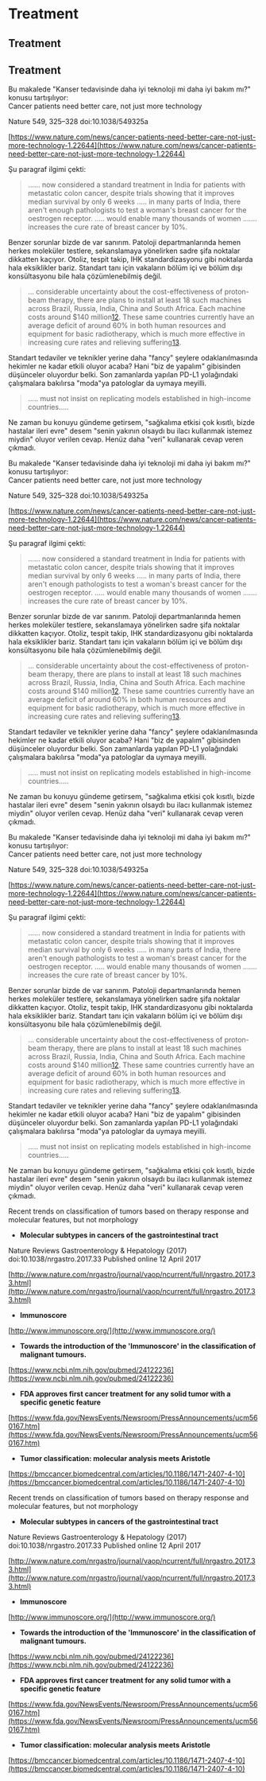 # Treatment

## Treatment

## Treatment

Bu makalede "Kanser tedavisinde daha iyi teknoloji mi daha iyi bakım mı?" konusu tartışılıyor:  
Cancer patients need better care, not just more technology

Nature 549, 325–328 doi:10.1038/549325a

[https://www.nature.com/news/cancer-patients-need-better-care-not-just-more-technology-1.22644](https://www.nature.com/news/cancer-patients-need-better-care-not-just-more-technology-1.22644)

Şu paragraf ilgimi çekti:

> ...... now considered a standard treatment in India for patients with metastatic colon cancer, despite trials showing that it improves median survival by only 6 weeks ..... in many parts of India, there aren't enough pathologists to test a woman's breast cancer for the oestrogen receptor. ..... would enable many thousands of women ....... increases the cure rate of breast cancer by 10%.

Benzer sorunlar bizde de var sanırım. Patoloji departmanlarında hemen herkes moleküler testlere, sekanslamaya yönelirken sadre şifa noktalar dikkatten kaçıyor. Otoliz, tespit takip, IHK standardizasyonu gibi noktalarda hala eksiklikler bariz. Standart tanı için vakaların bölüm içi ve bölüm dışı konsültasyonu bile hala çözümlenebilmiş değil.

> ... considerable uncertainty about the cost-effectiveness of proton-beam therapy, there are plans to install at least 18 such machines across Brazil, Russia, India, China and South Africa. Each machine costs around $140 million[12](https://www.nature.com/news/cancer-patients-need-better-care-not-just-more-technology-1.22644#b12). These same countries currently have an average deficit of around 60% in both human resources and equipment for basic radiotherapy, which is much more effective in increasing cure rates and relieving suffering[13](https://www.nature.com/news/cancer-patients-need-better-care-not-just-more-technology-1.22644#b13).

Standart tedaviler ve teknikler yerine daha "fancy" şeylere odaklanılmasında hekimler ne kadar etkili oluyor acaba? Hani "biz de yapalım" gibisinden düşünceler oluyordur belki. Son zamanlarda yapılan PD-L1 yolağındaki çalışmalara bakılırsa "moda"ya patologlar da uymaya meyilli.

> ..... must not insist on replicating models established in high-income countries.....

Ne zaman bu konuyu gündeme getirsem, "sağkalıma etkisi çok kısıtlı, bizde hastalar ileri evre" desem "senin yakının olsaydı bu ilacı kullanmak istemez miydin" oluyor verilen cevap. Henüz daha "veri" kullanarak cevap veren çıkmadı.

Bu makalede "Kanser tedavisinde daha iyi teknoloji mi daha iyi bakım mı?" konusu tartışılıyor:  
Cancer patients need better care, not just more technology

Nature 549, 325–328 doi:10.1038/549325a

[https://www.nature.com/news/cancer-patients-need-better-care-not-just-more-technology-1.22644](https://www.nature.com/news/cancer-patients-need-better-care-not-just-more-technology-1.22644)

Şu paragraf ilgimi çekti:

> ...... now considered a standard treatment in India for patients with metastatic colon cancer, despite trials showing that it improves median survival by only 6 weeks ..... in many parts of India, there aren't enough pathologists to test a woman's breast cancer for the oestrogen receptor. ..... would enable many thousands of women ....... increases the cure rate of breast cancer by 10%.

Benzer sorunlar bizde de var sanırım. Patoloji departmanlarında hemen herkes moleküler testlere, sekanslamaya yönelirken sadre şifa noktalar dikkatten kaçıyor. Otoliz, tespit takip, IHK standardizasyonu gibi noktalarda hala eksiklikler bariz. Standart tanı için vakaların bölüm içi ve bölüm dışı konsültasyonu bile hala çözümlenebilmiş değil.

> ... considerable uncertainty about the cost-effectiveness of proton-beam therapy, there are plans to install at least 18 such machines across Brazil, Russia, India, China and South Africa. Each machine costs around $140 million[12](https://www.nature.com/news/cancer-patients-need-better-care-not-just-more-technology-1.22644#b12). These same countries currently have an average deficit of around 60% in both human resources and equipment for basic radiotherapy, which is much more effective in increasing cure rates and relieving suffering[13](https://www.nature.com/news/cancer-patients-need-better-care-not-just-more-technology-1.22644#b13).

Standart tedaviler ve teknikler yerine daha "fancy" şeylere odaklanılmasında hekimler ne kadar etkili oluyor acaba? Hani "biz de yapalım" gibisinden düşünceler oluyordur belki. Son zamanlarda yapılan PD-L1 yolağındaki çalışmalara bakılırsa "moda"ya patologlar da uymaya meyilli.

> ..... must not insist on replicating models established in high-income countries.....

Ne zaman bu konuyu gündeme getirsem, "sağkalıma etkisi çok kısıtlı, bizde hastalar ileri evre" desem "senin yakının olsaydı bu ilacı kullanmak istemez miydin" oluyor verilen cevap. Henüz daha "veri" kullanarak cevap veren çıkmadı.

Bu makalede "Kanser tedavisinde daha iyi teknoloji mi daha iyi bakım mı?" konusu tartışılıyor:  
Cancer patients need better care, not just more technology

Nature 549, 325–328 doi:10.1038/549325a

[https://www.nature.com/news/cancer-patients-need-better-care-not-just-more-technology-1.22644](https://www.nature.com/news/cancer-patients-need-better-care-not-just-more-technology-1.22644)

Şu paragraf ilgimi çekti:

> ...... now considered a standard treatment in India for patients with metastatic colon cancer, despite trials showing that it improves median survival by only 6 weeks ..... in many parts of India, there aren't enough pathologists to test a woman's breast cancer for the oestrogen receptor. ..... would enable many thousands of women ....... increases the cure rate of breast cancer by 10%.

Benzer sorunlar bizde de var sanırım. Patoloji departmanlarında hemen herkes moleküler testlere, sekanslamaya yönelirken sadre şifa noktalar dikkatten kaçıyor. Otoliz, tespit takip, IHK standardizasyonu gibi noktalarda hala eksiklikler bariz. Standart tanı için vakaların bölüm içi ve bölüm dışı konsültasyonu bile hala çözümlenebilmiş değil.

> ... considerable uncertainty about the cost-effectiveness of proton-beam therapy, there are plans to install at least 18 such machines across Brazil, Russia, India, China and South Africa. Each machine costs around $140 million[12](https://www.nature.com/news/cancer-patients-need-better-care-not-just-more-technology-1.22644#b12). These same countries currently have an average deficit of around 60% in both human resources and equipment for basic radiotherapy, which is much more effective in increasing cure rates and relieving suffering[13](https://www.nature.com/news/cancer-patients-need-better-care-not-just-more-technology-1.22644#b13).

Standart tedaviler ve teknikler yerine daha "fancy" şeylere odaklanılmasında hekimler ne kadar etkili oluyor acaba? Hani "biz de yapalım" gibisinden düşünceler oluyordur belki. Son zamanlarda yapılan PD-L1 yolağındaki çalışmalara bakılırsa "moda"ya patologlar da uymaya meyilli.

> ..... must not insist on replicating models established in high-income countries.....

Ne zaman bu konuyu gündeme getirsem, "sağkalıma etkisi çok kısıtlı, bizde hastalar ileri evre" desem "senin yakının olsaydı bu ilacı kullanmak istemez miydin" oluyor verilen cevap. Henüz daha "veri" kullanarak cevap veren çıkmadı.

Recent trends on classification of tumors based on therapy response and molecular features, but not morphology

* **Molecular subtypes in cancers of the gastrointestinal tract**

Nature Reviews Gastroenterology & Hepatology \(2017\) doi:10.1038/nrgastro.2017.33 Published online 12 April 2017

[http://www.nature.com/nrgastro/journal/vaop/ncurrent/full/nrgastro.2017.33.html](http://www.nature.com/nrgastro/journal/vaop/ncurrent/full/nrgastro.2017.33.html)

* **Immunoscore**

[http://www.immunoscore.org/](http://www.immunoscore.org/)

* **Towards the introduction of the 'Immunoscore' in the classification of malignant tumours.**

[https://www.ncbi.nlm.nih.gov/pubmed/24122236](https://www.ncbi.nlm.nih.gov/pubmed/24122236)

* **FDA approves first cancer treatment for any solid tumor with a specific genetic feature**

[https://www.fda.gov/NewsEvents/Newsroom/PressAnnouncements/ucm560167.htm](https://www.fda.gov/NewsEvents/Newsroom/PressAnnouncements/ucm560167.htm)

* **Tumor classification: molecular analysis meets Aristotle**

[https://bmccancer.biomedcentral.com/articles/10.1186/1471-2407-4-10](https://bmccancer.biomedcentral.com/articles/10.1186/1471-2407-4-10)

Recent trends on classification of tumors based on therapy response and molecular features, but not morphology

* **Molecular subtypes in cancers of the gastrointestinal tract**

Nature Reviews Gastroenterology & Hepatology \(2017\) doi:10.1038/nrgastro.2017.33 Published online 12 April 2017

[http://www.nature.com/nrgastro/journal/vaop/ncurrent/full/nrgastro.2017.33.html](http://www.nature.com/nrgastro/journal/vaop/ncurrent/full/nrgastro.2017.33.html)

* **Immunoscore**

[http://www.immunoscore.org/](http://www.immunoscore.org/)

* **Towards the introduction of the 'Immunoscore' in the classification of malignant tumours.**

[https://www.ncbi.nlm.nih.gov/pubmed/24122236](https://www.ncbi.nlm.nih.gov/pubmed/24122236)

* **FDA approves first cancer treatment for any solid tumor with a specific genetic feature**

[https://www.fda.gov/NewsEvents/Newsroom/PressAnnouncements/ucm560167.htm](https://www.fda.gov/NewsEvents/Newsroom/PressAnnouncements/ucm560167.htm)

* **Tumor classification: molecular analysis meets Aristotle**

[https://bmccancer.biomedcentral.com/articles/10.1186/1471-2407-4-10](https://bmccancer.biomedcentral.com/articles/10.1186/1471-2407-4-10)

